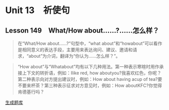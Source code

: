 ﻿ # Unit 13　祈使句
 ## Lesson 149　What/How about……?……怎么样？
 
> 在“What/How about……?”句型中，“what about”和“howabout”可以看作是相同意义的表达手段，主要用来表达询问、建议、邀请和请求，“about”为介词，翻译为“你认为……怎么样？”。

> “How about”与“Whatabout”均有以下几种用法。第一种表示寒暄时用作承接上下文的转折语，例如：Ilike red, how aboutyou?我喜欢红色，你呢？第二种表示向对方提出建议时，例如：How about having acup of tea?要不要来杯茶？第三种表示征求对方意见时，例如：How aboutKFC?你觉得肯德基行吗？


 [生成题库](./sentence/f149.json)